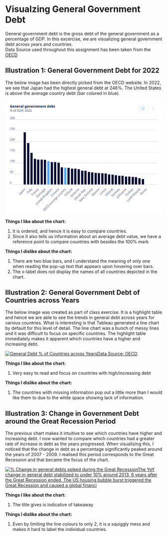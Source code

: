 # Visualzing General Government Debt

General government debt is the gross debt of the general government as a percentage of GDP. In this excercise, we are visualizing general government debt across years and countries.  
Data Source used throughout this assignment has been taken from the [OECD](https://www.oecd.org/en/data/indicators/general-government-debt.html?oecdcontrol-3122613a85-var3=2020)

## Illustration 1: General Government Debt for 2022
The below image has been directly picked from the OECD website. In 2022, we see that Japan had the highest general debt at 246%. The United States is above the average country debt (bar colored in blue).

<img src="Visualizing government debt.png" width="500"/> 

**Things I like about the chart:**
1. It is ordered, and hence it is easy to compare countries.
2. Since it also tells us information about an average debt value, we have a reference point to compare countries with besides the 100% mark

**Things I dislike about the chart:**
1. There are two blue bars, and I understand the meaning of only one when reading the pop-up text that appears upon hovering over bars.
2. The x-label does not display the names of all countries depicted in the chart.

## Illustration 2: General Government Debt of Countries across Years
The below image was created as part of class exercise. It is a highlight table and hence we are able to see the trends in general debt across years for various countries. What is interesting is that Tableau generated a line chart by default for this level of detail. The line chart was a bunch of messy lines and it was difficult to focus on specific countries. The highlight table immediately makes it apparent which countries have a higher and increasing debt.

<div class='tableauPlaceholder' id='viz1725999955876' style='position: relative'><noscript><a href='#'><img alt='General Debt % of Countries across YearsData Source: OECD ' src='https:&#47;&#47;public.tableau.com&#47;static&#47;images&#47;As&#47;Asg2_OECD_GeneralDebt&#47;GeneralDebtofCountriesacrossYears&#47;1_rss.png' style='border: none' /></a></noscript><object class='tableauViz'  style='display:none;'><param name='host_url' value='https%3A%2F%2Fpublic.tableau.com%2F' /> <param name='embed_code_version' value='3' /> <param name='site_root' value='' /><param name='name' value='Asg2_OECD_GeneralDebt&#47;GeneralDebtofCountriesacrossYears' /><param name='tabs' value='no' /><param name='toolbar' value='yes' /><param name='static_image' value='https:&#47;&#47;public.tableau.com&#47;static&#47;images&#47;As&#47;Asg2_OECD_GeneralDebt&#47;GeneralDebtofCountriesacrossYears&#47;1.png' /> <param name='animate_transition' value='yes' /><param name='display_static_image' value='yes' /><param name='display_spinner' value='yes' /><param name='display_overlay' value='yes' /><param name='display_count' value='yes' /><param name='language' value='en-US' /><param name='filter' value='publish=yes' /></object></div>

<script type='text/javascript'>
  var divElement = document.getElementById('viz1725999955876');
  var vizElement = divElement.getElementsByTagName('object')[0];
  vizElement.style.width='100%';vizElement.style.height=(divElement.offsetWidth*0.75)+'px';
  var scriptElement = document.createElement('script');
  scriptElement.src = 'https://public.tableau.com/javascripts/api/viz_v1.js';
  vizElement.parentNode.insertBefore(scriptElement, vizElement);
</script>

**Things I like about the chart:**
1. Very easy to read and focus on countries with high/increasing debt

**Things I dislike about the chart:**
1. The countries wiith missing information pop out a little more than I would like them to due to the white space showing lack of information.

## Illustration 3: Change in Government Debt around the Great Recession Period
The previous chart makes it intuitive to see which countries have higher and increasing debt. I now wanted to compare which countries had a greater rate of increase in debt as the years progressed. When visualizing this, I noticed that the change in debt as a percentage significantly peaked around the years of 2007 - 2009. I realised this period corresponds to the Great Recession and that became the focus of the chart.

<div class='tableauPlaceholder' id='viz1726025248959' style='position: relative'><noscript><a href='#'><img alt='% Change in general debts spiked during the Great RecessionThe YoY change in general debt stabilized to under 10% around 2013, 6 years after the Great Recession ended. The US housing bubble burst triggered the Great Recession and caused a global financi ' src='https:&#47;&#47;public.tableau.com&#47;static&#47;images&#47;As&#47;Asg2_OECD_GeneralDebt&#47;Sheet2&#47;1_rss.png' style='border: none' /></a></noscript><object class='tableauViz'  style='display:none;'><param name='host_url' value='https%3A%2F%2Fpublic.tableau.com%2F' /> <param name='embed_code_version' value='3' /> <param name='site_root' value='' /><param name='name' value='Asg2_OECD_GeneralDebt&#47;Sheet2' /><param name='tabs' value='no' /><param name='toolbar' value='yes' /><param name='static_image' value='https:&#47;&#47;public.tableau.com&#47;static&#47;images&#47;As&#47;Asg2_OECD_GeneralDebt&#47;Sheet2&#47;1.png' /> <param name='animate_transition' value='yes' /><param name='display_static_image' value='yes' /><param name='display_spinner' value='yes' /><param name='display_overlay' value='yes' /><param name='display_count' value='yes' /><param name='language' value='en-GB' /><param name='filter' value='publish=yes' /></object></div>

<script type='text/javascript'>
  var divElement = document.getElementById('viz1726025248959');
  var vizElement = divElement.getElementsByTagName('object')[0];
  vizElement.style.width='100%';vizElement.style.height=(divElement.offsetWidth*0.75)+'px';
  var scriptElement = document.createElement('script');
  scriptElement.src = 'https://public.tableau.com/javascripts/api/viz_v1.js';
  vizElement.parentNode.insertBefore(scriptElement, vizElement);
</script>

**Things I like about the chart:**
1. The title gives is indicative of takeaway

**Things I dislike about the chart:**
1. Even by limiting the line colours to only 2, it is a squiggly mess and makes it hard to label the individual countries.
